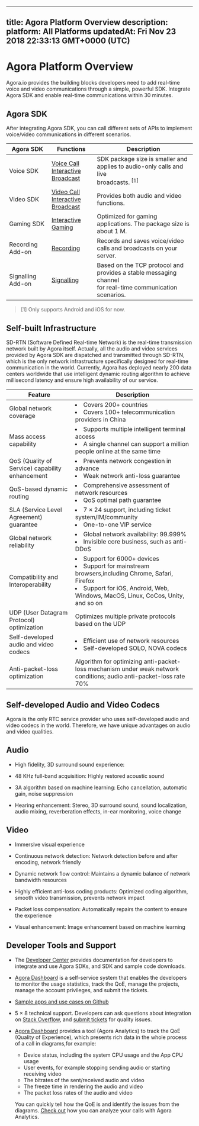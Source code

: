 
---
title: Agora Platform Overview
description: 
platform: All Platforms
updatedAt: Fri Nov 23 2018 22:33:13 GMT+0000 (UTC)
---
# Agora Platform Overview
Agora.io provides the building blocks developers need to add real-time voice and video communications through a simple, powerful SDK. Integrate Agora SDK and enable real-time communications within 30 minutes.

## Agora SDK

After integrating Agora SDK, you can call different sets of APIs to implement voice/video communications in different scenarios. 

| Agora SDK  | Functions                   | Description                                                  |
| ---------- | ------------------------------------ | ------------------------------------------------------------ |
| Voice SDK  | [Voice Call](../../en/Voice/product_voice.md) <br>[Interactive Broadcast](../../en/Interactive%20Broadcast/product_live.md) | SDK package size is smaller and applies to audio-only calls and live <br>broadcasts. <sup>[1]</sup> |
| Video SDK  | [Video Call](../../en/Video/product_video.md) <br>[Interactive Broadcast](../../en/Interactive%20Broadcast/product_live.md) | Provides both audio and video functions. |
| Gaming SDK | [Interactive Gaming](../../cn/Interactive%20Gaming/product_gaming.md)                   | Optimized for gaming applications. The package size is about 1 M. |
| Recording Add-on  | [Recording](../../en/Recording/product_recording.md)                     | Records and saves voice/video calls and broadcasts on your server. |
| Signalling Add-on | [Signalling](../../en/Signaling/product_signaling.md)                    | Based on the TCP protocol and provides a stable messaging channel <br>for real-time communication scenarios. |

> [1] Only supports Android and iOS for now.

## Self-built Infrastructure

SD-RTN (Software Defined Real-time Network) is the real-time transmission network built by Agora itself. Actually, all the audio and video services provided by Agora SDK are dispatched and transmitted through SD-RTN, which is the only network infrastructure specifically designed for real-time communication in the world.
Currently, Agora has deployed nearly 200 data centers worldwide that use intelligent dynamic routing algorithm to achieve millisecond latency and ensure high availability of our service.

| Feature                                         | Description                                                  |
| ----------------------------------------------- | ------------------------------------------------------------ |
| Global network coverage                         | <li>Covers 200+ countries<li>Covers 100+ telecommunication providers in China |
| Mass access capability                          | <li>Supports multiple intelligent terminal access<li>A single channel can support a million people online at the same time |
| QoS (Quality of Service) capability enhancement | <li>Prevents network congestion in advance<li>Weak network anti-loss guarantee |
| QoS-based dynamic routing                       | <li>Comprehensive assessment of network resources<li>QoS optimal path guarantee |
| SLA (Service Level Agreement) guarantee         | <li>7 &times; 24 support, including ticket system/IM/community<li>One-to-one VIP service |
| Global network reliability                      | <li>Global network availability: 99.999%<li>Invisible core business, such as anti-DDoS |
| Compatibility and Interoperability              | <li>Support for 6000+ devices <li> Support for mainstream browsers,including Chrome, Safari, Firefox<li>Support for iOS, Android, Web, Windows, MacOS, Linux, CoCos, Unity, and so on |
| UDP (User Datagram Protocol) optimization       | Optimizes multiple private protocols based on the UDP        |
| Self-developed audio and video codecs           | <li>Efficient use of network resources<li>Self-developed SOLO, NOVA codecs |
| Anti-packet-loss optimization                   | Algorithm for optimizing anti-packet-loss mechanism under weak network conditions; audio anti-packet-loss rate 70% |

## Self-developed Audio and Video Codecs

Agora is the only RTC service provider who uses self-developed audio and video codecs in the world. Therefore, we have unique advantages on audio and video qualities.

## Audio

- High fidelity, 3D surround sound experience:

- 48 KHz full-band acquisition: Highly restored acoustic sound
- 3A algorithm based on machine learning: Echo cancellation, automatic gain, noise suppression
- Hearing enhancement: Stereo, 3D surround sound, sound localization, audio mixing, reverberation effects, in-ear monitoring, voice change

## Video

- Immersive visual experience

- Continuous network detection: Network detection before and after encoding, network friendly
- Dynamic network flow control: Maintains a dynamic balance of network bandwidth resources
- Highly efficient anti-loss coding products: Optimized coding algorithm, smooth video transmission, prevents network impact
- Packet loss compensation: Automatically repairs the content to ensure the experience
- Visual enhancement: Image enhancement based on machine learning

## Developer Tools and Support

- The [Developer Center](https://docs.agora.io/en) provides documentation for developers to integrate and use Agora SDKs, and SDK and sample code downloads.
- [Agora Dashboard](https://dashboard.agora.io/) is a self-service system that enables the developers to monitor the usage statistics, track the QoE, manage the projects, manage the account privileges, and submit the tickets.
- [Sample apps and use cases on Github](https://docs.agora.io/en/Agora%20Platform/sampleapps)
- 5 &times; 8 technical support. Developers can ask questions about integration on [Stack Overflow](https://stackoverflow.com/questions/tagged/agora.io), and [submit tickets](https://dashboard.agora.io/show-ticket-submission) for quality issues.
- [Agora Dashboard](https://dashboard.agora.io/) provides a tool (Agora Analytics) to track the QoE (Quality of Experience), which presents rich data in the whole process of a call in diagrams,for example:

  - Device status, including the system CPU usage and the App CPU usage
  - User events, for example stopping sending audio or starting receiving video
  - The bitrates of the sent/received audio and video
  - The freeze time in rendering the audio and video
  - The packet loss rates of the audio and video

  You can quickly tell how the QoE is and identify the issues from the diagrams. [Check out](https://dashboard.agora.io/analytics/call/tutorial) how you can analyze your calls with Agora Analytics.
